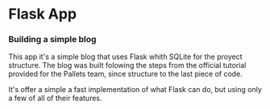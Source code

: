 # Flask App
### Building a simple blog
This app it's a simple blog that uses Flask whith SQLite for the proyect structure. The blog was built folowing the steps from the official tutorial provided for the Pallets team, since structure to the last piece of code.

It's offer a simple a fast implementation of what Flask can do, but using only a few of all of their features.
